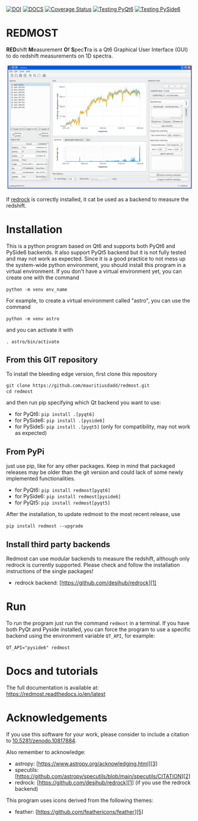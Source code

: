 [![DOI](https://zenodo.org/badge/DOI/10.5281/zenodo.10817885.svg)](https://doi.org/10.5281/zenodo.10817885)
[![DOCS](https://readthedocs.org/projects/redmost/badge/?version=latest)](https://redmost.readthedocs.io/en/latest/) [![Coverage Status](https://coveralls.io/repos/github/mauritiusdadd/redmost/badge.svg?branch=main)](https://coveralls.io/github/mauritiusdadd/redmost?branch=main) [![Testing PyQt6](https://github.com/mauritiusdadd/redmost/actions/workflows/test_linux_pyqt6.yml/badge.svg)](https://github.com/mauritiusdadd/redmost/actions/workflows/test_linux_pyqt6.yml) [![Testing PySide6](https://github.com/mauritiusdadd/redmost/actions/workflows/test_linux_pyside6.yml/badge.svg)](https://github.com/mauritiusdadd/redmost/actions/workflows/test_linux_pyside6.yml)
# REDMOST 

<b>RED</b>shift <b>M</b>easurement <b>O</b>f <b>S</b>pec<b>T</b>ra is a Qt6 Graphical User Interface (GUI) to do redshift measurements on 1D spectra.

![Redmost main window](https://github.com/mauritiusdadd/redmost/blob/main/docs/pics/main_ui_spectrum.png?raw=true)

If [redrock][1] is correctly installed, it cat be used as a backend to measure the redshift.

# Installation

This is a python program based on Qt6 and supports both PyQt6 and PySide6 backends. It also support PyQt5 backend but it is not fully tested and may not work as expected.
Since it is a good practice to not mess up the system-wide python environment, you should install this program in a virtual environment. If you don't have a virtual environment yet, you can create one with the command

```python -m venv env_name```

For example, to create a virtual environment called "astro", you can use the command

```python -m venv astro```

and you can activate it with

```. astro/bin/activate```


## From this GIT repository
To install the bleeding edge version, first clone this repository
 
```
git clone https://github.com/mauritiusdadd/redmost.git
cd redmost
```

and then run pip specifying which Qt backend you want to use:

- for PyQt6: ```pip install .[pyqt6]```
- for PySide6: ```pip install .[pyside6]```
- for PySide5: ```pip install .[pyqt5]``` (only for compatibility, may not work as expected)

## From PyPi

just use pip, like for any other packages. Keep in mind that packaged releases may be older than the git version and could lack of some newly implemented functionalities.

- for PyQt6: ```pip install redmost[pyqt6]```
- for PySide6: ```pip install redmost[pyside6]```
- for PyQt5: ```pip install redmost[pyqt5]```

After the installation, to update redmost to the most recent release, use

```pip install redmost --upgrade```

## Install third party backends

Redmost can use modular backends to measure the redshift, although only redrock is currently supported. Please check and follow the installation instructions of the single packages!

- redrock backend: [https://github.com/desihub/redrock][1]

# Run

To run the program just run the command ```redmost``` in a terminal. If you have both PyQt and Pyside installed, you can force the program to use a specific backend using the environment variable ``QT_API``, for example:

```QT_API="pyside6" redmost```

# Docs and tutorials

The full documentation is available at: https://redmost.readthedocs.io/en/latest

# Acknowledgements

If you use this software for your work, please consider to include a citation to [10.5281/zenodo.10817884][4].

Also remember to acknowledge:

- astropy: [https://www.astropy.org/acknowledging.html][3]
- specutils: [https://github.com/astropy/specutils/blob/main/specutils/CITATION][2]
- redrock: [https://github.com/desihub/redrock][1] (if you use the redrock backend)

This program uses icons derived from the following themes:

- feather: [https://github.com/feathericons/feather][5]

[1]: https://github.com/desihub/redrock
[2]: https://www.astropy.org/acknowledging.html
[3]: https://github.com/astropy/specutils/blob/main/specutils/CITATION
[4]: https://zenodo.org/records/10818017
[5]: https://github.com/feathericons/feather
